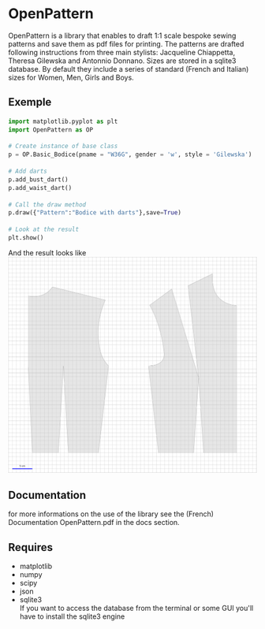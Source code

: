 # OpenPattern

OpenPattern is a library that enables to draft 1:1 scale bespoke sewing patterns and save them as pdf files for printing. The patterns are drafted following instructions from three main stylists: Jacqueline Chiappetta, Theresa Gilewska and Antonnio Donnano.  Sizes are stored in a sqlite3 database. By default they include a series of standard (French and Italian) sizes for Women, Men, Girls and Boys.


## Exemple
```python
import matplotlib.pyplot as plt
import OpenPattern as OP

# Create instance of base class
p = OP.Basic_Bodice(pname = "W36G", gender = 'w', style = 'Gilewska')

# Add darts
p.add_bust_dart()
p.add_waist_dart()

# Call the draw method
p.draw({"Pattern":"Bodice with darts"},save=True)

# Look at the result
plt.show()
```
And the result looks like
![Result](./patterns/Gilewska_Basic_Bodice_W36G_FullSize.svg)

## Documentation
for more informations on the use of the library see the (French) Documentation OpenPattern.pdf in the docs section.


## Requires
* matplotlib
* numpy
* scipy
* json
* sqlite3  
If you want to access the database from the terminal or some GUI you'll have to install the sqlite3 engine
